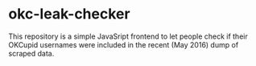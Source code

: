 # okc-leak-checker

This repository is a simple JavaSript frontend to let people check if their OKCupid usernames were included in the recent (May 2016) dump of scraped data.
